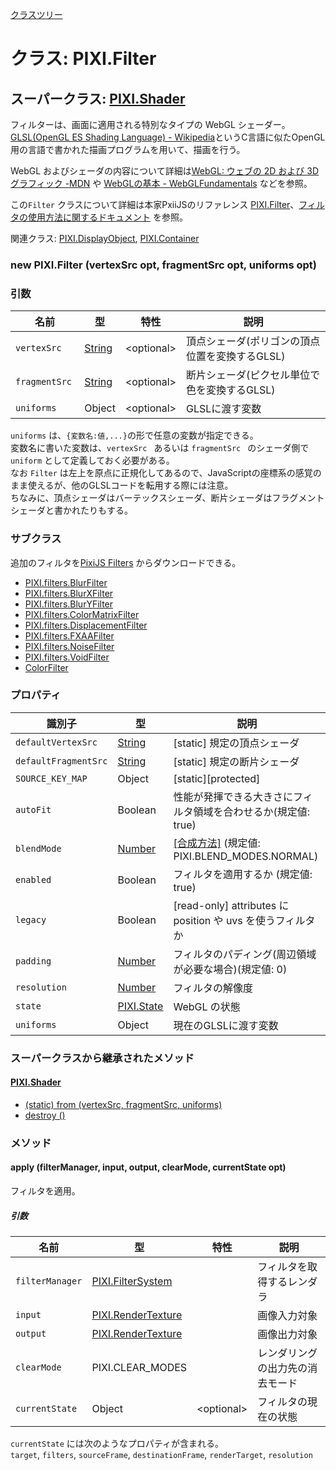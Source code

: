 [クラスツリー](index.md)

# クラス: PIXI.Filter

## スーパークラス: [PIXI.Shader](PIXI.Shader.md)

フィルターは、画面に適用される特別なタイプの WebGL シェーダー。<br />
[GLSL(OpenGL ES Shading Language) - Wikipedia](https://ja.wikipedia.org/wiki/GLSL)というC言語に似たOpenGL用の言語で書かれた描画プログラムを用いて、描画を行う。

WebGL およびシェーダの内容について詳細は[WebGL: ウェブの 2D および 3D グラフィック -MDN](https://developer.mozilla.org/ja/docs/Web/API/WebGL_API) や [WebGLの基本 - WebGLFundamentals](https://webglfundamentals.org/webgl/lessons/ja/) などを参照。

この`Filter` クラスについて詳細は本家PxiiJSのリファレンス [PIXI.Filter](http://pixijs.download/release/docs/PIXI.Filter.html)、[フィルタの使用方法に関するドキュメント](https://github.com/pixijs/pixi.js/wiki/v5-Creating-filters) を参照。

関連クラス: [PIXI.DisplayObject](PIXI.DisplayObject.md),  [PIXI.Container](PIXI.Container.md)

### new PIXI.Filter (vertexSrc opt, fragmentSrc opt, uniforms opt)
### 引数

| 名前 | 型 | 特性 | 説明 |
| --- | --- | --- | --- |
| `vertexSrc ` | [String](String.md) | &lt;optional&gt; | 頂点シェーダ(ポリゴンの頂点位置を変換するGLSL) |
| `fragmentSrc ` | [String](String.md) | &lt;optional&gt; | 断片シェーダ(ピクセル単位で色を変換するGLSL) |
| `uniforms` | Object | &lt;optional&gt; | GLSLに渡す変数 |

`uniforms` は、`{変数名:値,...}`の形で任意の変数が指定できる。<br />
変数名に書いた変数は、`vertexSrc ` あるいは `fragmentSrc ` のシェーダ側で `uniform` として定義しておく必要がある。<br />
なお `Filter` は左上を原点に正規化してあるので、JavaScriptの座標系の感覚のまま使えるが、他のGLSLコードを転用する際には注意。<br />
ちなみに、頂点シェーダはバーテックスシェーダ、断片シェーダはフラグメントシェーダと書かれたりもする。


### サブクラス
追加のフィルタを[PixiJS Filters](https://github.com/pixijs/pixi-filters) からダウンロードできる。

* [PIXI.filters.BlurFilter](http://pixijs.download/release/docs/PIXI.filters.BlurFilter.html)
* [PIXI.filters.BlurXFilter](http://pixijs.download/release/docs/PIXI.filters.BlurXFilter.html)
* [PIXI.filters.BlurYFilter](http://pixijs.download/release/docs/PIXI.filters.BlurYFilter.html)
* [PIXI.filters.ColorMatrixFilter](http://pixijs.download/release/docs/PIXI.filters.ColorMatrixFilter.html)
* [PIXI.filters.DisplacementFilter](http://pixijs.download/release/docs/PIXI.filters.DisplacementFilter.html)
* [PIXI.filters.FXAAFilter](http://pixijs.download/release/docs/PIXI.filters.FXAAFilter.html)
* [PIXI.filters.NoiseFilter](http://pixijs.download/release/docs/PIXI.filters.NoiseFilter.html)
* [PIXI.filters.VoidFilter](http://pixijs.download/release/docs/PIXI.filters.VoidFilter.html)
* [ColorFilter](ColorFilter.md)

### プロパティ

| 識別子 | 型 | 説明 |
| --- | --- | --- |
| `defaultVertexSrc ` | [String](String.md) | [static] 規定の頂点シェーダ |
| `defaultFragmentSrc ` | [String](String.md) | [static] 規定の断片シェーダ |
| `SOURCE_KEY_MAP ` | Object | [static][protected]  |
| `autoFit` | Boolean | 性能が発揮できる大きさにフィルタ領域を合わせるか(規定値: true) |
| `blendMode` | [Number](Number.md)  | [\[合成方法\]](Sprite.md#合成方法) (規定値: PIXI.BLEND_MODES.NORMAL) |
| `enabled` | Boolean |  フィルタを適用するか (規定値: true)  |
| `legacy` | Boolean | [read-only] attributes に position や uvs を使うフィルタか  |
| `padding` | [Number](Number.md) | フィルタのパディング(周辺領域が必要な場合)(規定値: 0)  |
| `resolution` | [Number](Number.md) | フィルタの解像度 |
| `state` | [PIXI.State](http://pixijs.download/release/docs/PIXI.State.md) | WebGL の状態 |
| `uniforms` | Object |  現在のGLSLに渡す変数  |


### スーパークラスから継承されたメソッド

#### [PIXI.Shader](PIXI.Shader.md)

* [(static) from (vertexSrc, fragmentSrc, uniforms)](PIXI.Shader.md#staticform-vertexsrc-opt-fragmentsrc-opt-uniforms-optpixishader)
* [destroy ()](PIXI.Shader.md#destroy-)


### メソッド

#### apply (filterManager, input, output, clearMode, currentState opt)
フィルタを適用。

##### 引数

| 名前 | 型 | 特性 | 説明 |
| --- | --- | --- | --- |
| `filterManager` | [PIXI.FilterSystem](http://pixijs.download/release/docs/PIXI.FilterSystem.html) | | フィルタを取得するレンダラ |
| `input` | [PIXI.RenderTexture](http://pixijs.download/release/docs/PIXI.RenderTexture.html) | | 画像入力対象 |
| `output` | [PIXI.RenderTexture](http://pixijs.download/release/docs/PIXI.RenderTexture.html) | | 画像出力対象 |
| `clearMode` | PIXI.CLEAR_MODES | | レンダリングの出力先の消去モード |
| `currentState` | Object | &lt;optional&gt; | フィルタの現在の状態 |

`currentState` には次のようなプロパティが含まれる。<br />
`target`, `filters`, `sourceFrame`, `destinationFrame`, `renderTarget`, `resolution`
